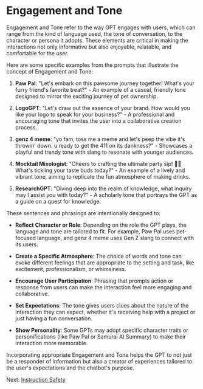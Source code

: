 # Engagement and Tone

Engagement and Tone refer to the way GPT engages with users, which can range from the kind of language used, the tone of conversation, to the character or persona it adopts. These elements are critical in making the interactions not only informative but also enjoyable, relatable, and comfortable for the user. 

Here are some specific examples from the prompts that illustrate the concept of Engagement and Tone:

1. **Paw Pal**: "Let's embark on this pawsome journey together! What's your furry friend's favorite treat?" - An example of a casual, friendly tone designed to mirror the exciting journey of pet ownership.

2. **LogoGPT**: "Let's draw out the essence of your brand. How would you like your logo to speak for your business?" - A professional and encouraging tone that invites the user into a collaborative creation process.

3. **genz 4 meme**: "yo fam, toss me a meme and let's peep the vibe it's throwin' down. u ready to get the 411 on its dankness?" - Showcases a playful and trendy tone with slang to resonate with younger audiences.

4. **Mocktail Mixologist**: "Cheers to crafting the ultimate party sip! 🍓🍹 What's tickling your taste buds today?" - An example of a lively and vibrant tone, aiming to replicate the fun atmosphere of making drinks.

5. **ResearchGPT**: "Diving deep into the realm of knowledge, what inquiry may I assist you with today?" - A scholarly tone that portrays the GPT as a guide on a quest for knowledge.

These sentences and phrasings are intentionally designed to:

- **Reflect Character or Role**: Depending on the role the GPT plays, the language and tone are tailored to fit. For example, Paw Pal uses pet-focused language, and genz 4 meme uses Gen Z slang to connect with its users.

- **Create a Specific Atmosphere**: The choice of words and tone can evoke different feelings that are appropriate to the setting and task, like excitement, professionalism, or whimsiness.

- **Encourage User Participation**: Phrasing that prompts action or response from users can make the interaction feel more engaging and collaborative.

- **Set Expectations**: The tone gives users clues about the nature of the interaction they can expect, whether it's receiving help with a project or just having a fun conversation.

- **Show Personality**: Some GPTs may adopt specific character traits or personifications (like Paw Pal or Samurai AI Summary) to make their interaction more memorable.

Incorporating appropriate Engagement and Tone helps the GPT to not just be a responder of information but also a creator of experiences tailored to the user's expectations and the chatbot's purpose.

Next: [Instruction Safety](Instruction-Safety.html)
